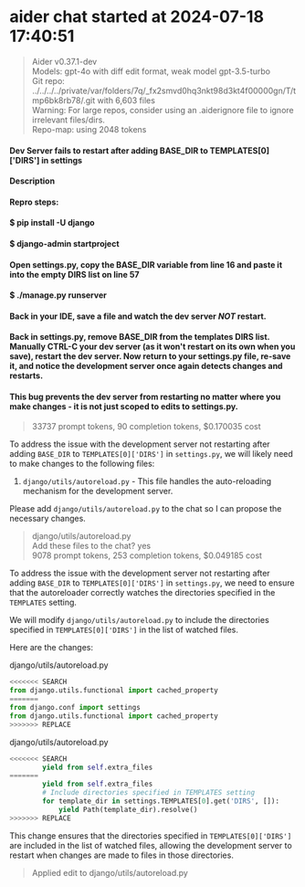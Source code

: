 
# aider chat started at 2024-07-18 17:40:51

> Aider v0.37.1-dev  
> Models: gpt-4o with diff edit format, weak model gpt-3.5-turbo  
> Git repo: ../../../../private/var/folders/7q/_fx2smvd0hq3nkt98d3kt4f00000gn/T/tmp6bk8rb78/.git with 6,603 files  
> Warning: For large repos, consider using an .aiderignore file to ignore irrelevant files/dirs.  
> Repo-map: using 2048 tokens  

#### Dev Server fails to restart after adding BASE_DIR to TEMPLATES[0]['DIRS'] in settings  
#### Description  
#### 	  
#### Repro steps:  
#### $ pip install -U django  
#### $ django-admin startproject <name>  
#### Open settings.py, copy the BASE_DIR variable from line 16 and paste it into the empty DIRS list on line 57  
#### $ ./manage.py runserver  
#### Back in your IDE, save a file and watch the dev server *NOT* restart.  
#### Back in settings.py, remove BASE_DIR from the templates DIRS list. Manually CTRL-C your dev server (as it won't restart on its own when you save), restart the dev server. Now return to your settings.py file, re-save it, and notice the development server once again detects changes and restarts.  
#### This bug prevents the dev server from restarting no matter where you make changes - it is not just scoped to edits to settings.py.  
> 33737 prompt tokens, 90 completion tokens, $0.170035 cost  

To address the issue with the development server not restarting after adding `BASE_DIR` to `TEMPLATES[0]['DIRS']` in `settings.py`, we will likely need to make changes to the following files:

1. `django/utils/autoreload.py` - This file handles the auto-reloading mechanism for the development server.

Please add `django/utils/autoreload.py` to the chat so I can propose the necessary changes.

> django/utils/autoreload.py  
> Add these files to the chat? yes  
> 9078 prompt tokens, 253 completion tokens, $0.049185 cost  

To address the issue with the development server not restarting after adding `BASE_DIR` to `TEMPLATES[0]['DIRS']` in `settings.py`, we need to ensure that the autoreloader correctly watches the directories specified in the `TEMPLATES` setting.

We will modify `django/utils/autoreload.py` to include the directories specified in `TEMPLATES[0]['DIRS']` in the list of watched files.

Here are the changes:

django/utils/autoreload.py
```python
<<<<<<< SEARCH
from django.utils.functional import cached_property
=======
from django.conf import settings
from django.utils.functional import cached_property
>>>>>>> REPLACE
```

django/utils/autoreload.py
```python
<<<<<<< SEARCH
        yield from self.extra_files
=======
        yield from self.extra_files
        # Include directories specified in TEMPLATES setting
        for template_dir in settings.TEMPLATES[0].get('DIRS', []):
            yield Path(template_dir).resolve()
>>>>>>> REPLACE
```

This change ensures that the directories specified in `TEMPLATES[0]['DIRS']` are included in the list of watched files, allowing the development server to restart when changes are made to files in those directories.

> Applied edit to django/utils/autoreload.py  
